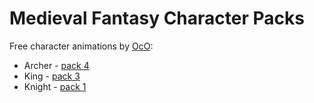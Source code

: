 # Medieval Fantasy Character Packs

Free character animations by [OcO](https://oco.itch.io/):

* Archer - [pack 4](https://oco.itch.io/medieval-fantasy-character-pack-4)
* King - [pack 3](https://oco.itch.io/medieval-fantasy-character-pack-3)
* Knight - [pack 1](https://oco.itch.io/medieval-fantasy-character-pack)

